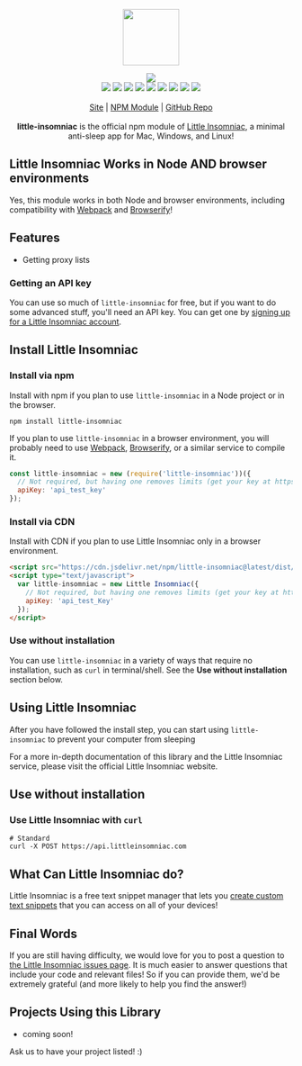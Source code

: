 <p align="center">
  <a href="https://cdn.itwcreativeworks.com/assets/little-insomniac/images/logo/little-insomniac-brandmark-black-x.svg">
    <img src="https://cdn.itwcreativeworks.com/assets/little-insomniac/images/logo/little-insomniac-brandmark-black-x.svg" width="100px">
  </a>
</p>

<p align="center">
  <img src="https://img.shields.io/github/package-json/v/little-insomniac/little-insomniac.svg">
  <br>
  <img src="https://img.shields.io/librariesio/release/npm/little-insomniac.svg">
  <img src="https://img.shields.io/bundlephobia/min/little-insomniac.svg">
  <img src="https://img.shields.io/codeclimate/maintainability-percentage/little-insomniac/little-insomniac.svg">
  <img src="https://img.shields.io/npm/dm/little-insomniac.svg">
  <img src="https://img.shields.io/node/v/little-insomniac.svg">
  <img src="https://img.shields.io/website/https/littleinsomniac.com.svg">
  <img src="https://img.shields.io/github/license/little-insomniac/little-insomniac.svg">
  <img src="https://img.shields.io/github/contributors/little-insomniac/little-insomniac.svg">
  <img src="https://img.shields.io/github/last-commit/little-insomniac/little-insomniac.svg">
  <br>
  <br>
  <a href="https://littleinsomniac.com">Site</a> | <a href="https://www.npmjs.com/package/little-insomniac">NPM Module</a> | <a href="https://github.com/little-insomniac/little-insomniac">GitHub Repo</a>
  <br>
  <br>
  <strong>little-insomniac</strong> is the official npm module of <a href="https://littleinsomniac.com">Little Insomniac</a>, a minimal anti-sleep app for Mac, Windows, and Linux!
</p>

## Little Insomniac Works in Node AND browser environments
Yes, this module works in both Node and browser environments, including compatibility with [Webpack](https://www.npmjs.com/package/webpack) and [Browserify](https://www.npmjs.com/package/browserify)!

## Features
* Getting proxy lists

### Getting an API key
You can use so much of `little-insomniac` for free, but if you want to do some advanced stuff, you'll need an API key. You can get one by [signing up for a Little Insomniac account](https://littleinsomniac.com/authentication/signup).

## Install Little Insomniac
### Install via npm
Install with npm if you plan to use `little-insomniac` in a Node project or in the browser.
```shell
npm install little-insomniac
```
If you plan to use `little-insomniac` in a browser environment, you will probably need to use [Webpack](https://www.npmjs.com/package/webpack), [Browserify](https://www.npmjs.com/package/browserify), or a similar service to compile it.

```js
const little-insomniac = new (require('little-insomniac'))({
  // Not required, but having one removes limits (get your key at https://littleinsomniac.com).
  apiKey: 'api_test_key'
});
```

### Install via CDN
Install with CDN if you plan to use Little Insomniac only in a browser environment.
```html
<script src="https://cdn.jsdelivr.net/npm/little-insomniac@latest/dist/index.min.js"></script>
<script type="text/javascript">
  var little-insomniac = new Little Insomniac({
    // Not required, but having one removes limits (get your key at https://littleinsomniac.com).
    apiKey: 'api_test_Key'
  });
</script>
```

### Use without installation
You can use `little-insomniac` in a variety of ways that require no installation, such as `curl` in terminal/shell. See the **Use without installation** section below.

## Using Little Insomniac
After you have followed the install step, you can start using `little-insomniac` to prevent your computer from sleeping

For a more in-depth documentation of this library and the Little Insomniac service, please visit the official Little Insomniac website.

## Use without installation
### Use Little Insomniac with `curl`
```shell
# Standard
curl -X POST https://api.littleinsomniac.com
```

## What Can Little Insomniac do?
Little Insomniac is a free text snippet manager that lets you [create custom text snippets](https://littleinsomniac.com) that you can access on all of your devices!

## Final Words
If you are still having difficulty, we would love for you to post
a question to [the Little Insomniac issues page](https://github.com/little-insomniac/little-insomniac/issues). It is much easier to answer questions that include your code and relevant files! So if you can provide them, we'd be extremely grateful (and more likely to help you find the answer!)

## Projects Using this Library
* coming soon!

Ask us to have your project listed! :)
